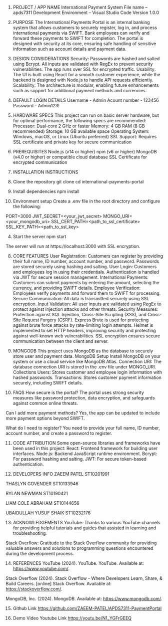1. PROJECT / APP NAME
International Payment System
File name – apds7311
Development Environment – Visual Studio Code
Version 1.0.0

2. PURPOSE
The International Payments Portal is an internal banking system that allows customers to securely register, log in, and process international payments via SWIFT. Bank employees can verify and forward these payments to SWIFT for completion. The portal is designed with security at its core, ensuring safe handling of sensitive information such as account details and payment data.

3. DESIGN CONSIDERATIONS
Security: Passwords are hashed and salted using Bcrypt. All inputs are validated with RegEx to prevent security vulnerabilities. The app runs over SSL for encrypted traffic.
Usability: The UI is built using React for a smooth customer experience, while the backend is designed with Node.js to handle API requests efficiently.
Scalability: The architecture is modular, enabling future enhancements such as support for additional payment methods and currencies.

4. DEFAULT LOGIN DETAILS
Username - Admin
Acount number - 123456
Password - Admin123!




5. HARDWARE SPECS
This project can run on basic server hardware, but for optimal performance, the following specs are recommended:
Processor: Dual-core 2 GHz or faster
Memory: 4 GB RAM (8 GB recommended)
Storage: 10 GB available space
Operating System: Windows, macOS, or Linux (Ubuntu preferred)
SSL Support: Requires SSL certificate and private key for secure communication

6. PREREQUISITES
Node.js (v14 or higher)
npm (v6 or higher)
MongoDB (v4.0 or higher) or compatible cloud database
SSL Certificate for encrypted communication


7. INSTALLATION INSTRUCTIONS

1. Clone the repository
git clone <repository-url>
cd international-payments-portal

2. Install dependencies
npm install

3. Environment setup
Create a .env file in the root directory and configure the following:

PORT=3000
JWT_SECRET=<your_jwt_secret>
MONGO_URI=<your_mongodb_uri>
SSL_CERT_PATH=<path_to_ssl_certificate>
SSL_KEY_PATH=<path_to_ssl_key>

4. Start the server
npm start

The server will run at https://localhost:3000 with SSL encryption.


8.  CORE FEATURES
User Registration: Customers can register by providing their full name, ID number, account number, and password. Passwords are stored securely using hashing and salting.
User Login: Customers and employees log in using their credentials. Authentication is handled via JWT for secure session management.
International Payments: Customers can submit payments by entering the amount, selecting the currency, and providing SWIFT details.
Employee Verification: Employees verify payments and forward them to SWIFT for processing.
Secure Communication: All data is transmitted securely using SSL encryption.
Input Validation: All user inputs are validated using RegEx to protect against injection attacks and other threats.
Security Measures:
Protection against SQL Injection, Cross-Site Scripting (XSS), and Cross-Site Request Forgery (CSRF).
Express Brute is used for protecting against brute force attacks by rate-limiting login attempts.
Helmet is implemented to set HTTP headers, improving security and protecting against well-known web vulnerabilities.
SSL encryption ensures secure communication between the client and server.




9. MONGODB
This project uses MongoDB as the database to securely store user and payment data.
MongoDB Setup
Install MongoDB on your system or use a cloud service like MongoDB Atlas.
Connection URI: The database connection URI is stored in the .env file under MONGO_URI.
Collections
Users: Stores customer and employee login information with hashed passwords.
Transactions: Stores customer payment information securely, including SWIFT details.


10. FAQS
How secure is the portal?
The portal uses strong security measures like password protection, data encryption, and safeguards against common online threats.

Can I add more payment methods?
Yes, the app can be updated to include more payment options beyond SWIFT.

What do I need to register?
You need to provide your full name, ID number, account number, and create a password to register.


11. CODE ATTRIBUTION
Some open-source libraries and frameworks have been used in this project:
React: Frontend framework for building user interfaces.
Node.js: Backend JavaScript runtime environment.
Bcrypt: For password hashing and salting.
JWT: For secure token-based authentication.

12. DEVELOPERS INFO
ZAEEM PATEL ST10201991 

THASLYN GOVENDER ST10133946 

RYLAN NEWMAN ST10190421 

LIAM COLE ABRAHAM ST10144656 

UBAIDULLAH YUSUF SHAIK ST10232176


13. ACKNOWLEDGEMENTS
YouTube: Thanks to various YouTube channels for providing helpful tutorials and guides that assisted in learning and troubleshooting. 

Stack Overflow: Gratitude to the Stack Overflow community for providing valuable answers and solutions to programming questions encountered during the development process.

14. REFERENCES
YouTube (2024). YouTube. YouTube. Available at: https://www.youtube.com/. 

Stack Overflow (2024). Stack Overflow - Where Developers Learn, Share, & Build Careers. [online] Stack Overflow. Available at: https://stackoverflow.com/.

MongoDB, Inc. (2024). MongoDB. Available at: https://www.mongodb.com/.



15. Github Link
https://github.com/ZAEEM-PATEL/APDS7311-PaymentPortal 


16. Demo Video Youtube Link
https://youtu.be/N1_YGFrGEEQ
